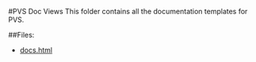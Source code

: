 #PVS Doc Views
This folder contains all the documentation templates for PVS.

##Files:
* [docs.html](/admin/docs/templates/view/docs/docs.html)
